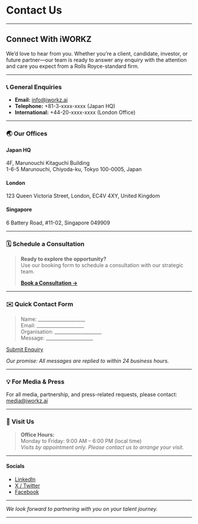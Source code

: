 # Contact Us

---

## Connect With iWORKZ

We’d love to hear from you. Whether you’re a client, candidate, investor, or future partner—our team is ready to answer any enquiry with the attention and care you expect from a Rolls Royce-standard firm.

---

### 📞 **General Enquiries**

- **Email:** [info@iworkz.ai](mailto:info@iworkz.ai)
- **Telephone:** +81-3-xxxx-xxxx (Japan HQ)
- **International:** +44-20-xxxx-xxxx (London Office)

---

### 🌏 **Our Offices**

#### Japan HQ  
4F, Marunouchi Kitaguchi Building  
1-6-5 Marunouchi, Chiyoda-ku, Tokyo 100-0005, Japan

#### London  
123 Queen Victoria Street, London, EC4V 4XY, United Kingdom

#### Singapore  
6 Battery Road, #11-02, Singapore 049909

---

### 🗓️ **Schedule a Consultation**

> **Ready to explore the opportunity?**  
> Use our booking form to schedule a consultation with our strategic team.  
>  
> **[Book a Consultation →](https://iworkz.ai/contact)**

---

### ✉️ **Quick Contact Form**

> Name: ____________________  
> Email: ____________________  
> Organisation: ____________________  
> Message: ____________________

[Submit Enquiry](#)  

*Our promise: All messages are replied to within 24 business hours.*

---

### 💡 **For Media & Press**

For all media, partnership, and press-related requests, please contact:  
[media@iworkz.ai](mailto:media@iworkz.ai)

---

### 🏢 **Visit Us**

> **Office Hours:**  
> Monday to Friday: 9:00 AM – 6:00 PM (local time)  
> *Visits by appointment only. Please contact us to arrange your visit.*

---

#### Socials  
- [LinkedIn](https://linkedin.com/company/iworkz)
- [X / Twitter](https://twitter.com/iworkz_ai)
- [Facebook](https://facebook.com/iworkz)

---

*We look forward to partnering with you on your talent journey.*

---

